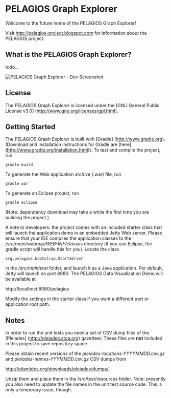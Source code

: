 # PELAGIOS Graph Explorer

Welcome to the future home of the PELAGIOS Graph Explorer!

Visit http://pelagios-project.blogspot.com for information about the
PELAGIOS project.

## What is the PELAGIOS Graph Explorer?

todo... 

![PELAGIOS Graph Explorer - Dev Screenshot](http://dl.dropbox.com/u/6192626/graph-explorer.jpg)

## License

The PELAGIOS Graph Explorer is licensed under the 
[GNU General Public License v3.0] (http://www.gnu.org/licenses/gpl.html).

## Getting Started

The PELAGIOS Graph Explorer is built with [Gradle]
(http://www.gradle.org). (Download and installation instructions for
Gradle are [here] (http://www.gradle.org/installation.html)). To test
and compile the project, run

``gradle build``

To generate the Web application archive (.war) file, run

``gradle war``

To generate an Eclipse project, run

``gradle eclipse``

(Note: dependency download may take a while the first time you
are building the project.)

A note to developers: the project comes with an included starter class that 
will launch the application demo in an embedded Jetty Web server. Please 
ensure that your IDE compiles the application classes to the 
*/src/main/webapp/WEB-INF/classes* directory (if you use Eclipse, the
gradle script will handle this for you). Locate the class

``org.pelagios.bootstrap.StartServer``

in the */src/main/test* folder, and launch it as a Java application. Per
default, Jetty will launch on port 8080. The PELAGIOS Data Visualization
Demo will be available at

http://localhost:8080/pelagios

Modify the settings in the starter class if you want a different port
or application root path.

## Notes

In order to run the unit tests you need a set of CSV dump files
of the [Pleiades] (http://pleiades.stoa.org) gazetteer. These files
are __not__ included in this project to save repository space. 

Please obtain recent versions of the *pleiades-locations-YYYYMMDD.csv.gz*
and *pleiades-names-YYYMMDD.csv.gz* CSV dumps from 

http://atlantides.org/downloads/pleiades/dumps/

Unzip them and place them in the /src/test/resources folder. Note: presently
you also need to update the file names in the unit test source code. This
is only a temporary issue, though.
